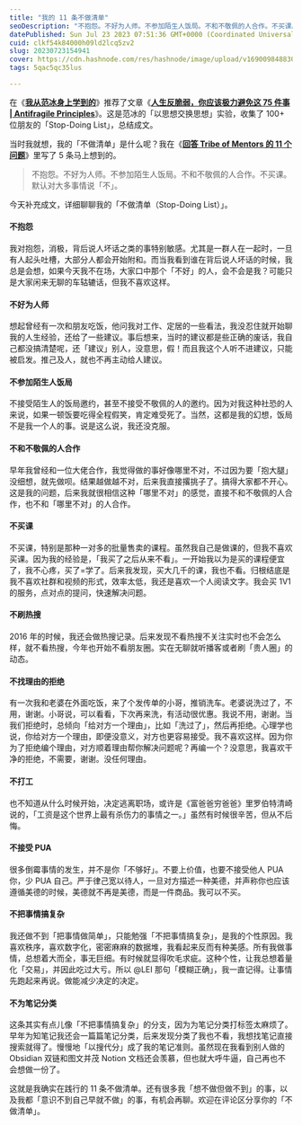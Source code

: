 ```yaml
---
title: "我的 11 条不做清单"
seoDescription: "不抱怨。不好为人师。不参加陌生人饭局。不和不敬佩的人合作。不买课。不刷热搜。不找理由拒绝。不打工。不接受 PUA。不把事情搞复杂。不为笔记分类。"
datePublished: Sun Jul 23 2023 07:51:36 GMT+0000 (Coordinated Universal Time)
cuid: clkf54k84000h09ld2lcq5zv2
slug: 20230723154941
cover: https://cdn.hashnode.com/res/hashnode/image/upload/v1690098488306/01c67cbe-fe81-4a02-b632-1ca8a26f3053.jpeg
tags: 5qac5qc35lus

---
```


在《[**我从范冰身上学到的**](https://mp.weixin.qq.com/s?__biz=MzI3MzU5MDA1OQ==&mid=2247487837&idx=1&sn=f6b17e5f9ad9f3a177c267b9c6a09ec4&chksm=eb21a319dc562a0face5c4e9bcdb7861c8b8f3e59e4f2bfa2530d4da0cbb2668c9813fdd381b#rd)》推荐了文章《[**人生反脆弱，你应该极力避免这 75 件事 | Antifragile Principles**](https://mp.weixin.qq.com/s?__biz=MzA4NDk5OTgzMg==&mid=2650590309&idx=1&sn=7f0bc2659e43a19fc833805533111ec0&scene=21#wechat_redirect)》。这是范冰的「以思想交换思想」实验，收集了 100+ 位朋友的「Stop-Doing List」，总结成文。

当时我就想，我的「不做清单」是什么呢？我在《[**回答 Tribe of Mentors 的 11 个问题**](https://mp.weixin.qq.com/s?__biz=MzI3MzU5MDA1OQ==&mid=2247487852&idx=1&sn=648c85c3fd0e228f31b303b282733ab4&chksm=eb21a328dc562a3e2198a04bc08becb692f2380306c704d523f653004aa472f9dae0ca90489b#rd)》里写了 5 条马上想到的。

> 不抱怨。不好为人师。不参加陌生人饭局。不和不敬佩的人合作。不买课。默认对大多事情说「不」。

今天补充成文，详细聊聊我的「不做清单（Stop-Doing List）」。

#### **不抱怨**

我对抱怨，消极，背后说人坏话之类的事特别敏感。尤其是一群人在一起时，一旦有人起头吐槽，大部分人都会开始附和。而当我看到谁在背后说人坏话的时候，我总是会想，如果今天我不在场，大家口中那个「不好」的人，会不会是我？可能只是大家闲来无聊的车轱辘话，但我不喜欢这样。

#### **不好为人师**

想起曾经有一次和朋友吃饭，他问我对工作、定居的一些看法，我没忍住就开始聊我的人生经验，还给了一些建议。事后想来，当时的建议都是些正确的废话，我自己都没搞清楚呢，还「建议」别人，没意思，假！而且我这个人听不进建议，只能被启发。推己及人，就也不再主动给人建议。

#### **不参加陌生人饭局**

不接受陌生人的饭局邀约，甚至不接受不敬佩的人的邀约。因为对我这种社恐的人来说，如果一顿饭要吃得全程假笑，肯定难受死了。当然，这都是我的幻想，饭局不是我一个人的事。说是这么说，我还没克服。

#### **不和不敬佩的人合作**

早年我曾经和一位大佬合作，我觉得做的事好像哪里不对，不过因为要「抱大腿」没细想，就先做呗。结果越做越不对，后来我直接撂挑子了。搞得大家都不开心。这是我的问题，后来我就很相信这种「哪里不对」的感觉，直接不和不敬佩的人合作，也不和「哪里不对」的人合作。

#### **不买课**

不买课，特别是那种一对多的批量售卖的课程。虽然我自己是做课的，但我不喜欢买课。因为我的经验是，「我买了之后从来不看」。一开始我以为是买的课程便宜了，我不心疼，买了=学了。后来我发现，买大几千的课，我也不看。归根结底是我不喜欢社群和视频的形式，效率太低，我还是喜欢一个人阅读文字。我会买 1V1 的服务，点对点的提问，快速解决问题。

#### **不刷热搜**

2016 年的时候，我还会做热搜记录。后来发现不看热搜不关注实时也不会怎么样，就不看热搜，今年也开始不看朋友圈。实在无聊就听播客或者刷「贵人圈」的动态。

#### **不找理由的拒绝**

有一次我和老婆在外面吃饭，来了个发传单的小哥，推销洗车。老婆说洗过了，不用，谢谢。小哥说，可以看看，下次再来洗，有活动很优惠。我说不用，谢谢。当我们拒绝时，总倾向「给对方一个理由」，比如「洗过了」，然后再拒绝。心理学也说，你给对方一个理由，即便没意义，对方也更容易接受。我不喜欢这样。因为你为了拒绝编个理由，对方顺着理由帮你解决问题呢？再编一个？没意思，我喜欢干净的拒绝，不需要，谢谢。没任何理由。

#### **不打工**

也不知道从什么时候开始，决定逃离职场，或许是《富爸爸穷爸爸》里罗伯特清崎说的，「工资是这个世界上最有杀伤力的事情之一。」虽然有时候很辛苦，但从不后悔。

#### **不接受 PUA**

很多倒霉事情的发生，并不是你「不够好」。不要上价值，也要不接受他人 PUA 你，少 PUA 自己。严于律己宽以待人，一旦对方描述一种美德，并声称你也应该遵循美德的时候，美德就不再是美德，而是一件商品。我可以不买。

#### **不把事情搞复杂**

我还做不到「把事情做简单」，只能勉强「不把事情搞复杂」，是我的个性原因。我喜欢秩序，喜欢数字化，密密麻麻的数据堆，我看起来反而有种美感。所有我做事情，总想着大而全，事无巨细。有时候就显得吹毛求疵。这种个性，让我总想着量化「交易」，并因此吃过大亏。所以 @LEI 那句「模糊正确」，我一直记得。让事情先跑起来再说。做能减少决定的决定。

#### **不为笔记分类**

这条其实有点儿像「不把事情搞复杂」的分支，因为为笔记分类打标签太麻烦了。早年为知笔记我还会一篇篇笔记分类，后来发现分类了我也不看，我想找笔记直接搜索就得了。慢慢地「以搜代分」成了我的笔记准则。虽然现在我看到别人做的 Obsidian 双链和图文并茂 Notion 文档还会羡慕，但也就大呼牛逼，自己再也不会想做一份了。

这就是我确实在践行的 11 条不做清单。还有很多我「想不做但做不到」的事，以及我都「意识不到自己早就不做」的事，有机会再聊。欢迎在评论区分享你的「不做清单」。